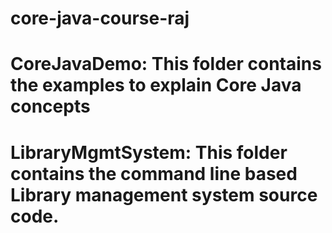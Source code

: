 # core-java-course-raj

# CoreJavaDemo: This folder contains the examples to explain Core Java concepts

# LibraryMgmtSystem: This folder contains the command line based Library management system source code.
